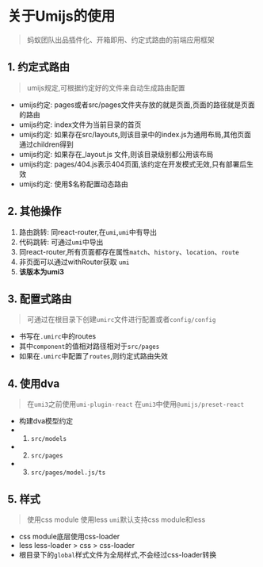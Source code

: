 # 关于Umijs的使用

> 蚂蚁团队出品插件化、开箱即用、约定式路由的前端应用框架

## 1. 约定式路由

> umijs规定,可根据约定好的文件来自动生成路由配置

- umijs约定: pages或者src/pages文件夹存放的就是页面,页面的路径就是页面的路由
- umijs约定: index文件为当前目录的首页
- umijs约定: 如果存在src/layouts,则该目录中的index.js为通用布局,其他页面通过children得到
- umijs约定: 如果存在_layout.js 文件,则该目录级别都公用该布局
- umijs约定: pages/404.js表示404页面,该约定在开发模式无效,只有部署后生效
- umijs约定: 使用$名称配置动态路由

## 2. 其他操作

1. 路由跳转: 同react-router,在```umi```,```umi```中有导出
2. 代码跳转: 可通过```umi```中导出
3. 同react-router,所有页面都存在属性`match`、`history`、`location`、`route`
4. 非页面可以通过withRouter获取 ```umi```
5. **该版本为umi3**

## 3. 配置式路由

> 可通过在根目录下创建`umirc`文件进行配置或者`config/config`

- 书写在```.umirc```中的routes
- 其中`component`的值相对路径相对于```src/pages```
- 如果在`.umirc`中配置了`routes`,则约定式路由失效

## 4. 使用dva

> 在`umi3`之前使用`umi-plugin-react`
> 在`umi3`中使用`@umijs/preset-react`

- 构建dva模型约定
- 1. `src/models`
- 2. `src/pages`
- 3. `src/pages/model.js/ts`

## 5. 样式

> 使用css module
> 使用less
> `umi`默认支持css module和less

- css module底层使用css-loader
- less less-loader > css > css-loader
- 根目录下的`global`样式文件为全局样式,不会经过css-loader转换



